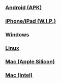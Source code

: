 ### [Android (APK)](https://github.com/thefireworld/fire/releases/download/android-latest/app-release.apk)
### [iPhone/iPad (W.I.P.)](#)
### [Windows](https://github.com/thefireworld/fire/releases/download/windows-latest/release.zip)
### [Linux](https://github.com/thefireworld/fire/releases/download/linux-latest/release.zip)
### [Mac (Apple Silicon)](https://github.com/thefireworld/fire/releases/download/macos-latest/release-applesilicon.zip)
### [Mac (Intel)](https://github.com/thefireworld/fire/releases/download/macos-latest/release-intel.zip)
